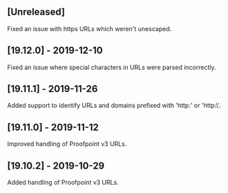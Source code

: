 ## [Unreleased]
Fixed an issue with https URLs which weren't unescaped.

## [19.12.0] - 2019-12-10
Fixed an issue where special characters in URLs were parsed incorrectly.


## [19.11.1] - 2019-11-26
Added support to identify URLs and domains prefixed with 'http:' or 'http:\\'.


## [19.11.0] - 2019-11-12
Improved handling of Proofpoint v3 URLs.


## [19.10.2] - 2019-10-29
Added handling of Proofpoint v3 URLs.
